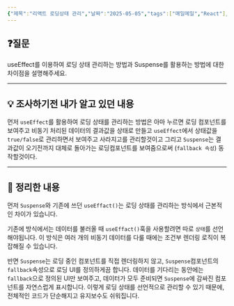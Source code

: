 ```yaml
---
{"제목":"리액트 로딩상태 관리","날짜":"2025-05-05","tags":["매일메일","React"],"dg-publish":true,"permalink":"/매일메일/25년5월/리액트 로딩상태 관리/","dgPassFrontmatter":true,"created":"2025-05-07T11:21:29.328+09:00","updated":"2025-05-07T11:35:56.375+09:00"}
---
```


## ❓질문

useEffect를 이용하여 로딩 상태 관리하는 방법과 Suspense를 활용하는 방법에 대한 차이점을 설명해주세요.

---
## 💡 조사하기전 내가 알고 있던 내용

먼저 `useEffect`를 활용하여 로딩 상태를 관리하는 방법은 아마 누르면 로딩 컴포넌트를 보여주고 비동기 처리된 데이터의 결과값을 상태로 만들고 `useEffect`에서 상태값을 `true/false`로 관리하면서 보여주고 사라지고를 관리할것이고
그리고 `Suspense`는 결과값이 오기전까지 대체로 돌아가는 로딩컴포넌트를 보여줌으로써 (`fallback 속성`) 동작할것이다.

---
## 🏫 정리한 내용

먼저 `Suspense`와 기존에 쓰던 `useEffact()`는 로딩 상태를 관리하는 방식에서 근본적인 차이가 있습니다.

기존에 방식에서는 데이터를 불러올 때 `useEffact()`훅을 사용할려면 따로 `상태`를 선언해야됩니다. 이 방식은 여러 개의 비동기 데이터를 다룰 때에는 조건부 렌더링 로직이 복잡해질 수 있습니다.

반면 `Suspense`는 로딩 중인 컴포넌트를 직접 렌더링하지 않고, `Suspense`컴포넌트의 `fallback`속성으로 로딩 UI를 정의하게끔 합니다. 데이터를 기다리는 동안에는 `fallback`으로 정의된 UI만 보여주고, 데이터가 모두 준비되면 `Suspense`에 감싸진 컴포넌트를 자연스럽게 표시합니다. 이렇게 로딩 상태를 선언적으로 관리할 수 있기 때문에, 전체적인 코드가 단순해지고 유지보수도 쉬워집니다.
